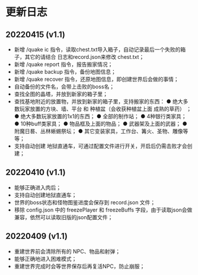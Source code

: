 

# 更新日志
## 20220415 (v1.1)
- 新增 /quake ic 指令，读取chest.txt导入箱子，自动记录最后一个失败的箱子，其它的请结合 日志和record.json来修改 chest.txt；
- 新增 /quake report 指令，报告搬家情况；
- 新增 /quake backup 指令，备份地图信息；
- 新增 /quake recover 指令，还原地图信息，即创建世界后会做的事情；
- 自动备份的文件名，会带上击败的boss名；
- 查找全图的晶塔，并放到新家的箱子里；
- 查找基地附近的放置物，并放到新家的箱子里，支持搬家的东西：
    ● 绝大多数玩家放置的方块、墙、平台 和 种植盆（会收获种植盆上面 成熟的草药） ；
    ● 绝大多数玩家放置的1x1的东西；
    ● 全部的制作站；
    ● 4种银行类家具；
    ● 10种buff类家具；
    ● 物品框及上面的物品；
    ● 武器架及上面的武器；
    ● 附魔日晷、丛林蜥蜴祭坛；
    ● 其它变装家具，工作台、篝火、圣物、雕像等等；
- 支持自动创建 地狱直通车，可通过配置文件进行开关，开启后仍需击败才会创建；

## 20220410 (v1.1)
- 能够正确进入肉后；
- 支持自动创建地狱直通车；
- 世界的boss状态和怪物图鉴进度会保存到 record.json 文件； 
- 移除 config.json 中的 freezePlayer 和 freezeBuffs 字段，由于读取json会做兼容，依然可以读取旧版的json配置文件；

## 20220409 (v1.1)
- 重建世界前会清除所有的 NPC、物品和射弹；
- 能够正确地进入困难模式；
- 重建世界完成时会等世界保存后再复活NPC，防止崩服；




